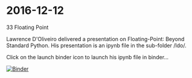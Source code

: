 # 2016-12-12 

33
Floating Point

Lawrence D'Oliveiro delivered a presentation on Floating-Point∶ Beyond Standard Python. His presentation is an ipynb file in the sub-folder /ldo/.

Click on the launch binder icon to launch his ipynb file in binder...

[![Binder](https://mybinder.org/badge_logo.svg)](https://mybinder.org/v2/gh/HamPUG/meetings/master?filepath=2016%2F2016-12-12%2Fldo%2FFloating-Point%E2%88%B6%20Beyond%20Standard%20Python.ipynb)
